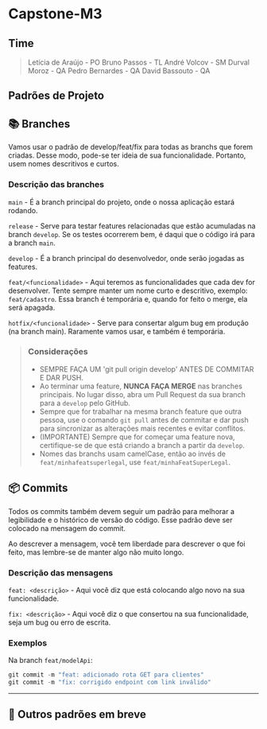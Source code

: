 # Capstone-M3

## Time

> Letícia de Araújo - PO
> Bruno Passos - TL
> André Volcov - SM
> Durval Moroz - QA
> Pedro Bernardes - QA
> David Bassouto - QA

## Padrões de Projeto

## 📚 Branches

Vamos usar o padrão de develop/feat/fix para todas as branchs que forem criadas. Desse modo, pode-se ter ideia de sua funcionalidade. Portanto, usem nomes descritivos e curtos.

### Descrição das branches

`main` - É a branch principal do projeto, onde o nossa aplicação estará rodando.

`release` - Serve para testar features relacionadas que estão acumuladas na branch `develop`. Se os testes ocorrerem bem, é daqui que o código irá para a branch `main`.

`develop` - É a branch principal do desenvolvedor, onde serão jogadas as features.

`feat/<funcionalidade>` - Aqui teremos as funcionalidades que cada dev for desenvolver. Tente sempre manter um nome curto e descritivo, exemplo: `feat/cadastro`. Essa branch é temporária e, quando for feito o merge, ela será apagada.

`hotfix/<funcionalidade>` - Serve para consertar algum bug em produção (na branch main). Raramente vamos usar, e também é temporária.

> ### Considerações
>
> - SEMPRE FAÇA UM 'git pull origin develop' ANTES DE COMMITAR E DAR PUSH.
> - Ao terminar uma feature, **NUNCA FAÇA MERGE** nas branches principais. No lugar disso, abra um Pull Request da sua branch para a `develop` pelo GitHub.
> - Sempre que for trabalhar na mesma branch feature que outra pessoa, use o comando `git pull` antes de commitar e dar push para sincronizar as alterações mais recentes e evitar conflitos.
> - (IMPORTANTE) Sempre que for começar uma feature nova, certifique-se de que está criando a branch a partir da `develop`.
> - Nomes das branchs usam camelCase, então ao invés de `feat/minhafeatsuperlegal`, use `feat/minhaFeatSuperLegal`.

## 📦 Commits

Todos os commits também devem seguir um padrão para melhorar a legibilidade e o histórico de versão do código. Esse padrão deve ser colocado na mensagem do commit.

Ao descrever a mensagem, você tem liberdade para descrever o que foi feito, mas lembre-se de manter algo não muito longo.

### Descrição das mensagens

`feat: <descrição>` - Aqui você diz que está colocando algo novo na sua funcionalidade.

`fix: <descrição>` - Aqui você diz o que consertou na sua funcionalidade, seja um bug ou erro de escrita.

### Exemplos

Na branch `feat/modelApi`:

```powershell
git commit -m "feat: adicionado rota GET para clientes"
git commit -m "fix: corrigido endpoint com link inválido"
```

---

## 🚧 Outros padrões em breve
